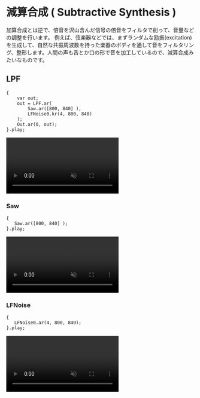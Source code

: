 # 減算合成 ( Subtractive Synthesis )

加算合成とは逆で、倍音を沢山含んだ信号の倍音をフィルタで削って、音量などの調整を行います。
例えば、弦楽器などでは、まずランダムな励振(excitation)を生成して、自然な共振周波数を持った楽器のボディを通して音をフィルタリング、整形します。人間の声も舌とか口の形で音を加工しているので、減算合成みたいなものです。

## LPF

```superCollider
{
    var out;
    out = LPF.ar(
        Saw.ar([800, 840] ),
        LFNoise0.kr(4, 800, 840)
    );
    Out.ar(0, out);
}.play;

```
<div><video controls src="https://amami-harhid.github.io/superColliderMovies/subtractive/LPF_01.mp4" muted="false"></video></div>

### Saw
```superCollider
{
   Saw.ar([800, 840] );
}.play;
```
<div><video controls src="https://amami-harhid.github.io/superColliderMovies/subtractive/LPF_02.mp4" muted="false"></video></div>

### LFNoise
```superCollider
{
   LFNoise0.ar(4, 800, 840);
}.play;
```
<div><video controls src="https://amami-harhid.github.io/superColliderMovies/subtractive/LPF_03.mp4" muted="false"></video></div>
